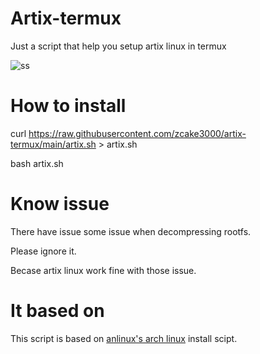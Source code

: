 # Artix-termux
Just a script that help you setup artix linux in termux

![ss](https://github.com/zcake3000/artix-termux/raw/main/Screenshot_20201216-085028_Termux.jpg)

# How to install
curl https://raw.githubusercontent.com/zcake3000/artix-termux/main/artix.sh > artix.sh

bash artix.sh
# Know issue

There have issue some issue when decompressing rootfs.

Please ignore it.

Becase artix linux work fine with those issue.

# It based on
This script is based on [anlinux's arch linux](https://github.com/EXALAB/Anlinux-Resources/blob/master/Scripts/Installer/Arch/armhf/arch.sh) install scipt.
